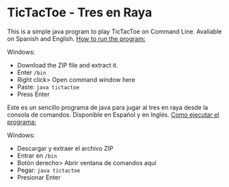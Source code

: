 # TicTacToe - Tres en Raya
This is a simple java program to play TicTacToe on Command Line. Avaliable on Spanish and English. [How to run the program:](https://stackoverflow.com/questions/5757189/how-do-i-run-java-class-files)

 Windows:
* Download the ZIP file and extract it.
* Enter ```/bin```
* Right click> Open command window here
* Paste: ```java tictactoe```
* Press Enter

Este es un sencillo programa de java para jugar al tres en raya desde la consola de comandos. Disponible en Español y en Inglés. [Como ejecutar el programa:](https://gl-epn-programacion-ii.blogspot.com/2013/01/como-ejecutar-java-desde-la-consola-cmd.html)

Windows:
* Descargar y extraer el archivo ZIP
* Entrar en ```/bin```
* Botón derecho> Abrir ventana de comandos aquí
* Pegar: ```java tictactoe```
* Presionar Enter
